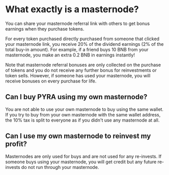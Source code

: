 # What exactly is a masternode?  

You can share your masternode referral link with others to get bonus earnings when they purchase tokens.

For every token purchased directly purchased from someone that clicked your masternode link, you receive 20% of the dividend earnings (2% of the total buy-in amount). For example, if a friend buys 10 BNB from your masternode, you make an extra 0.2 BNB in earnings instantly!

Note that masternode referral bonuses are only collected on the purchase of tokens and you do not receive any further bonus for reinvestments or token sells. However, if someone has used your masternode, you will receive bonuses on every purchase for life.
 

## Can I buy PYRA using my own masternode?

You are not able to use your own masternode to buy using the same wallet. If you try to buy from your own masternode with the same wallet address, the 10% tax is split to everyone as if you didn't use any masternode at all. 


## Can I use my own masternode to reinvest my profit?

Masternodes are only used for buys and are not used for any re-invests. If someone buys using your masternode, you will get credit but any future re-invests do not run through your masternode. 

